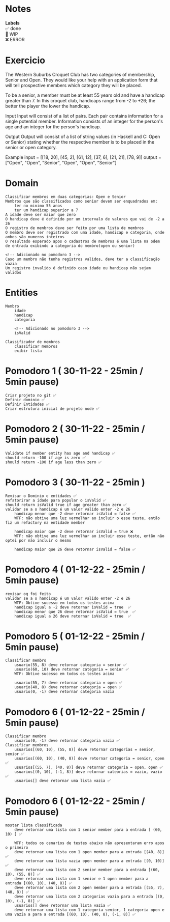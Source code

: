 # Notes

**Labels**  
✅ done  
🚧 WIP  
❌ ERROR  

# Exercicio
The Western Suburbs Croquet Club has two categories of membership, Senior and Open. They would like your help with an application form that will tell prospective members which category they will be placed.

To be a senior, a member must be at least 55 years old and have a handicap greater than 7. In this croquet club, handicaps range from -2 to +26; the better the player the lower the handicap.

Input
Input will consist of a list of pairs. Each pair contains information for a single potential member. Information consists of an integer for the person's age and an integer for the person's handicap.

Output
Output will consist of a list of string values (in Haskell and C: Open or Senior) stating whether the respective member is to be placed in the senior or open category.

Example
input =  [[18, 20], [45, 2], [61, 12], [37, 6], [21, 21], [78, 9]]
output = ["Open", "Open", "Senior", "Open", "Open", "Senior"]

# Domain
    Classificar membros em duas categorias: Open e Senior
    Membros que são classificados como senior devem ser enquadrados em:
        ter no minimo 55 anos
        ter um handicap superior a 7
    A idade deve ser maior que zero 
    O handicap deve é definido por um intervalo de valores que vai de -2 a 26
    O registro de menbros deve ser feito por uma lista de membros
    O membro deve ser registrado com uma idade, handicap e categoria, onde ambos são numeros inteiros 
    O resultado esperado apos o cadastros de membros é uma lista na odem de entrada exibindo a categoria do membro(open ou senior)

    <!-- Adicionado no pomodoro 3 -->
    Caso um membro não tenha registros validos, deve ter a classificação vazia
    Um registro invalido é definido caso idade ou handicap não sejam validos 

# Entities
    Membro 
        idade
        handicap
        categoria

        <!-- Adicionado no pomodoro 3 -->
        isValid

    Classificador de membros 
        classificar membros 
        exibir lista


# Pomodoro 1 ( 30-11-22 - 25min / 5min pause)
    Criar projeto no git ✅ 
    Definir dominio ✅ 
    Definir Entidades ✅ 
    Criar estrutura inicial de projeto node ✅ 

# Pomodoro 2 ( 30-11-22 - 25min / 5min pause)
    Validate if member entity has age and handicap ✅ 
    should return -100 if age is zero ✅ 
    should return -100 if age less than zero ✅ 

# Pomodoro 3 ( 30-11-22 - 25min )
    Revisar o Dominio e entidades ✅ 
    refatorirar a idade para popular o isValid ✅
    should return isValid true if age greater than zero ✅
    validar se a o handicap é um valor valido enter -2 e 26 
        handicap menor que -2 deve retornar isValid = false ✅
        WTF: não obtive uma luz vermelhar ao incluir o esse teste, então fiz um refactory na entidade member

        handicap maior que -2 deve retornar isValid = true ❌
        WTF: não obtive uma luz vermelhar ao incluir esse teste, então não optei por não incluir o mesmo 
        
        handicap maior que 26 deve retornar isValid = false ✅

<!-- Long break -->

# Pomodoro 4 ( 01-12-22 - 25min / 5min pause)
    revisar oq foi feito
    validar se a o handicap é um valor valido enter -2 e 26  
        WTF: Obtive sucesso em todos os testes acima 
        handicap igual a -2 deve retornar isValid = true  ✅ 
        handicap menor que 26 deve retornar isValid = true  ✅ 
        handicap igual a 26 deve retornar isValid = true  ✅ 
        
    
# Pomodoro 5 ( 01-12-22 - 25min / 5min pause)
    Classificar membro 
        usuario(55, 8) deve retornar categoria = senior ✅
        usuario(60, 10) deve retornar categoria = senior ✅
        WTF: Obtive sucesso em todos os testes acima 

        usuario(55, 7) deve retornar categoria = open ✅
        usuario(40, 8) deve retornar categoria = open ✅
        usuario(0, -1) deve retornar categoria vazia

# Pomodoro 6 ( 01-12-22 - 25min / 5min pause)
    Classificar membro 
        usuario(0, -1) deve retornar categoria vazia ✅
    Classificar membros 
        usuarios[(60, 10), (55, 8)] deve retornar categorias = senior, senior ✅
        usuarios[(60, 10), (40, 8)] deve retornar categoria = senior, open ✅
        usuarios[(55, 7), (40, 8)] deve retornar categoria = open, open ✅
        usuarios[(0, 10), (-1, 8)] deve retornar cateorias = vazio, vazio ✅
        usuarios[] deve retornar uma lista vazia ✅

# Pomodoro 6 ( 01-12-22 - 25min / 5min pause)
    mostar lista classificada
        deve retornar uma lista com 1 senior member para a entrada [ (60, 10) ] ✅

        WTF: todos os cenarios de testes abaixo não apresentaram erro apos o primeiro
        deve retornar uma lista com 1 open member para a entrada [(40, 8)] ✅
        deve retornar uma lista vazia open member para a entrada [(0, 10)] ✅
        deve retornar uma lista com 2 senior member para a entrada [(60, 10), (55, 8)] ✅
        deve retornar uma lista com 1 senior e 1 open member para a entrada [(60, 10), (40, 8)] ✅
        deve retornar uma lista com 2 open member para a entrada [(55, 7), (40, 8)] ✅
        deve retornar uma lista com 2 categorias vazia para a entrada [(0, 10), (-1, 8)] ✅
        usuarios[] deve retornar uma lista vazia ✅
        deve retornar uma lista com 1 categoria senior, 1 categoria open e uma vazia a para a entrada [(60, 10), (40, 8), (-1, 8)] ✅

    


